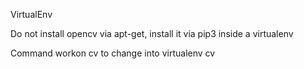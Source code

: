 VirtualEnv

Do not install opencv via apt-get, install it via pip3 inside a virtualenv

Command workon cv to change into virtualenv cv

